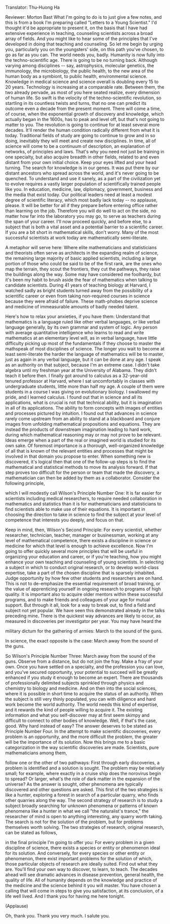 

Translator: Thu-Huong Ha

Reviewer: Morton Bast
What I&#39;m going to do is to just give a few notes,
and this is from a book I&#39;m preparing called
&quot;Letters to a Young Scientist.&quot;
I&#39;d thought it&#39;d be appropriate to
present it, on the basis that I have had extensive experience
in teaching, counseling scientists across a broad array of fields.
And you might like to hear some of the principles that I&#39;ve developed in doing
that teaching and counseling.
So let me begin by urging you,
particularly you on the youngsters&#39; side,
on this path you&#39;ve chosen,
to go as far as you can.
The world needs you, badly.
Humanity is now fully into the techno-scientific age.
There is going to be no turning back.
Although varying among disciplines -- say, astrophysics,
molecular genetics, the immunology, the microbiology, the public
health, to the new area of the human body as a symbiont,
to public health, environmental science.
Knowledge in medical science and science overall
is doubling every 15 to 20 years.
Technology is increasing at a comparable rate.
Between them, the two already pervade,
as most of you here seated realize,
every dimension of human life.
So swift is the velocity of the techno-scientific revolution,
so startling in its countless twists and turns, that no one can predict
its outcome even a decade from the present moment.
There will come a time, of course,
when the exponential growth of discovery and knowledge,
which actually began in the 1600s,
has to peak and level off,
but that&#39;s not going to matter to you.
The revolution is going to continue
for at least several more decades.
It&#39;ll render the human condition
radically different from what it is today.
Traditional fields of study are going to continue to grow
and in so doing, inevitably they will meet and create new disciplines.
In time, all of science will come to be
a continuum of description, an explanation of networks, of principles and laws.
That&#39;s why you need not just be training
in one specialty, but also acquire breadth in other fields,
related to and even distant from your own initial choice.
Keep your eyes lifted and your head turning.
The search for knowledge is in our genes.
It was put there by our distant ancestors
who spread across the world,
and it&#39;s never going to be quenched.
To understand and use it sanely,
as a part of the civilization yet to evolve
requires a vastly larger population of scientifically trained people like you.
In education, medicine, law, diplomacy,
government, business and the media that exist today.
Our political leaders need at least a modest degree of scientific
literacy, which most badly lack today --
no applause, please.
It will be better for all
if they prepare before entering office rather than learning on the job.
Therefore you will do well to act on the side,
no matter how far into the laboratory
you may go, to serve as teachers
during the span of your career.
I&#39;ll now proceed quickly,
and before else, to a subject that is both a vital asset
and a potential barrier to a scientific career.
If you are a bit short in mathematical skills,
don&#39;t worry.
Many of the most successful scientists
at work today are mathematically semi-literate.

A metaphor will serve here:
Where elite mathematicians and statisticians
and theorists often serve as architects in the expanding realm
of science, the remaining large majority of
basic applied scientists, including a large portion of those who could be
said to be of the first rank, are the ones who map the terrain, they scout
the frontiers, they cut the pathways,
they raise the buildings along the way.
Some may have considered me foolhardy,
but it&#39;s been my habit to brush aside the fear of mathematics
when talking to candidate scientists.
During 41 years of teaching biology at Harvard,
I watched sadly as bright students turned away
from the possibility of a scientific career
or even from taking non-required courses in science
because they were afraid of failure.
These math-phobes deprive science and medicine
of immeasurable amounts of badly needed talent.

Here&#39;s how to relax your anxieties, if you have them:
Understand that mathematics is a language
ruled like other verbal languages,
or like verbal language generally, by its own grammar
and system of logic.
Any person with average quantitative intelligence
who learns to read and write mathematics
at an elementary level will, as in verbal language, have little difficulty
picking up most of the fundamentals
if they choose to master the mathspeak of most disciplines of science.
The longer you wait to become at least semi-literate
the harder the language of mathematics will be to master, just as again in any verbal
language, but it can be done at any age.
I speak as an authority
on that subject, because I&#39;m an extreme case.
I didn&#39;t take algebra until my freshman year
at the University of Alabama.
They didn&#39;t teach it before then.
I finally got around to calculus as a 32-year-old tenured professor at Harvard,
where I sat uncomfortably in classes with undergraduate students,
little more than half my age.
A couple of them were students
in a course I was giving on evolutionary biology.
I swallowed my pride, and I learned calculus.
I found out that in science and all its applications,
what is crucial is not that technical ability,
but it is imagination in all of its applications.
The ability to form concepts with images of entities and processes
pictured by intuition.
I found out that advances in science rarely come upstream
from an ability to stand at a blackboard
and conjure images from unfolding mathematical propositions
and equations.
They are instead the products of downstream imagination leading to hard work,
during which mathematical reasoning may or may not prove to be relevant.
Ideas emerge when a part of the real or imagined world is studied
for its own sake.
Of foremost importance is a thorough, well-organized knowledge
of all that is known of the relevant entities and processes that might be involved in that domain
you propose to enter.
When something new is discovered,
it&#39;s logical then that one of the follow-up steps is
to find the mathematical and statistical methods to move its analysis forward.
If that step proves too difficult for
the person or team that made the discovery,
a mathematician can then be added by them
as a collaborator.
Consider the following principle,

which I will modestly call Wilson&#39;s Principle Number One:
It is far easier for scientists
including medical researchers, to require needed collaboration
in mathematics and statistics
than it is for mathematicians and statisticians
to find scientists able to make use of their equations.
It is important in choosing the direction to take in science
to find the subject at your level of competence that interests you deeply,
and focus on that.

Keep in mind, then, Wilson&#39;s Second Principle:
For every scientist, whether researcher, technician,
teacher, manager or businessman,
working at any level of mathematical competence,
there exists a discipline in science or medicine
for which that level is enough to achieve excellence.
Now I&#39;m going to offer quickly
several more principles that will be useful
in organizing your education and career,
or if you&#39;re teaching, how you might
enhance your own teaching and counseling of young scientists.
In selecting a subject in which to conduct original research,
or to develop world-class expertise,
take a part of the chosen discipline that is sparsely inhabited.
Judge opportunity by how few other students and researchers
are on hand.
This is not to de-emphasize the essential requirement
of broad training, or the value of apprenticing yourself
in ongoing research to programs of high quality.
It is important also to acquire older mentors within these successful
programs, and to make friends and colleagues of your age
for mutual support.
But through it all, look for a way to break out,
to find a field and subject not yet popular.
We have seen this demonstrated already in the talks preceding mine.
There is the quickest way advances are likely to occur,
as measured in discoveries per investigator per year.
You may have heard the

military dictum for the gathering of armies:
March to the sound of the guns.

In science, the exact opposite is the case: March away from the sound of the guns.

So Wilson&#39;s Principle Number Three:
March away from the sound of the guns.
Observe from a distance,
but do not join the fray.
Make a fray of your own.
Once you have settled on a specialty,
and the profession you can love, and you&#39;ve secured opportunity,
your potential to succeed will be greatly enhanced if you study it
enough to become an expert.
There are thousands of professionally delimited
subjects sprinkled through physics and chemistry
to biology and medicine.
And on then into the social sciences,
where it is possible in short time to acquire
the status of an authority.
When the subject is still very thinly populated,
you can with diligence and hard work become
the world authority.
The world needs this kind of expertise,
and it rewards the kind of people
willing to acquire it.
The existing information and what you self-discover
may at first seem skimpy and difficult to connect
to other bodies of knowledge.
Well, if that&#39;s the case,
good. Why hard instead of easy?
The answer deserves to be stated as Principle Number Four.
In the attempt to make scientific discoveries,
every problem is an opportunity,
and the more difficult the problem,
the greater will be the importance of its solution.
Now this brings me to a basic categorization
in the way scientific discoveries are made.
Scientists, pure mathematicians among them,

follow one or the other of two pathways:
First through early discoveries,
a problem is identified
and a solution is sought.
The problem may be relatively small;
for example, where exactly in a cruise ship does the norovirus begin to spread?
Or larger, what&#39;s the role of dark matter in the expansion of the universe?
As the answer is sought, other phenomena are typically discovered
and other questions are asked.
This first of the two strategies is like a hunter,
exploring a forest in search of a particular quarry,
who finds other quarries along the way.
The second strategy of research
is to study a subject broadly
searching for unknown phenomena or patterns of known phenomena
like a hunter in what we call &quot;the naturalist&#39;s trance,&quot;
the researcher of mind is open to anything interesting,
any quarry worth taking.
The search is not for the solution of the problem,
but for problems themselves worth solving.
The two strategies of research,
original research, can be stated as follows,

in the final principle I&#39;m going to offer you:
For every problem in a given discipline of science,
there exists a species or entity or phenomenon
ideal for its solution.
And conversely, for every species or other entity
or phenomenon, there exist important problems
for the solution of which, those particular objects of research are ideally suited.
Find out what they are.
You&#39;ll find your own way to discover,
to learn, to teach.
The decades ahead will see dramatic advances
in disease prevention, general health, the quality of life.
All of humanity depends on the knowledge and practice of the medicine and the science
behind it you will master.
You have chosen a calling that will come in steps
to give you satisfaction, at its conclusion, of a life well lived.
And I thank you for having me here tonight.

(Applause)

Oh, thank you.
Thank you very much.
I salute you.
